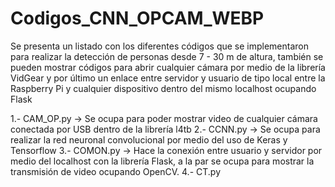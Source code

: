 # Codigos_CNN_OPCAM_WEBP

Se presenta un listado con los diferentes códigos que se implementaron para realizar la detección de personas desde 7 - 30 m de altura, también se pueden mostrar códigos para abrir cualquier cámara por medio de la librería VidGear y por último un enlace entre servidor y usuario de tipo local entre la Raspberry Pi y cualquier dispositivo dentro del mismo localhost ocupando Flask

1.- CAM_OP.py  ->  Se ocupa para poder mostrar video de cualquier cámara conectada por USB dentro de la librería l4tb 
2.- CCNN.py  ->  Se ocupa para realizar la red neuronal convolucional por medio del uso de Keras y Tensorflow
3.- COMON.py  ->  Hace la conexión entre usuario y servidor por medio del localhost con la librería Flask, a la par se ocupa para mostrar la transmisión de video ocupando OpenCV.
4.- CT.py 
